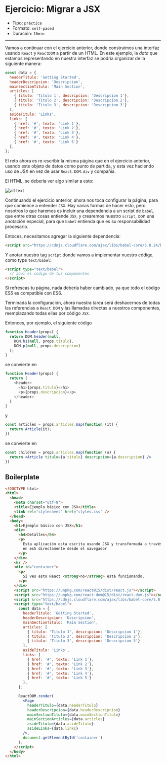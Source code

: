 # Ejercicio: Migrar a JSX

* Tipo: `práctica`
* Formato: `self-paced`
* Duración: `10min`

***

Vamos a continuar con el ejercicio anterior, donde construimos una interfaz
usando `React` y `ReactDOM` a partir de un HTML. En este ejemplo, la _data_ que
estamos representando en nuestra interfaz se podría organizar de la siguiente
manera:

```js
const data = {
  headerTitulo: 'Getting Started',
  headerDescripcion: 'Descripcion',
  mainSectionTitulo: 'Main Section',
  articles: [
    { titulo: 'Titulo 1', descripcion: 'Descripcion 1'},
    { titulo: 'Titulo 2', descripcion: 'Descripcion 2'},
    { titulo: 'Titulo 3', descripcion: 'Descripcion 3'}
  ],
  asideTitulo: 'Links',
  links: [
    { href: '#', texto: 'Link 1'},
    { href: '#', texto: 'Link 2'},
    { href: '#', texto: 'Link 3'},
    { href: '#', texto: 'Link 4'},
    { href: '#', texto: 'Link 5'}
  ],
};
```

El reto ahora es re-escribir la misma página que en el ejercicio anterior,
usando este objeto de datos como punto de partida, y esta vez haciendo uso
de JSX en vez de usar `React.DOM.div` y compañía.

El HTML, se debería ver algo similar a esto:

![alt text](https://image.ibb.co/dXaJEc/html.png)

Continuando el ejercicio anterior, ahora nos toca configurar la página, para que
comience a entender `JSX`. Hay varias formas de hacer esto, pero nosotros lo que
haremos es incluir una dependencia a un script de `babel`, que entre otras cosas
entiende `JSX`, y crearemos nuestro `script`, con una anotación especial, para
que `babel` entienda que es su responsabilidad procesarlo.

Entoces, necesitamos agregar la siguiente dependencia:

```html
<script src="https://cdnjs.cloudflare.com/ajax/libs/babel-core/5.8.24/browser.min.js"></script>
```

Y anotar nuestro tag `script` donde vamos a implementar nuestro código, como
type `text/babel`:

```html
<script type="text/babel">
  // aqui el codigo de tus componentes
</script>
```

Si refrescas tu página, nada debería haber cambiado, ya que todo el código ES5
es compatible con ES6.

Terminada la configuración, ahora nuestra tarea será deshacernos de todas las
referencias a `React.DOM` y las llamadas directas a nuestros componentes,
reemplazando todas ellas por código `JSX`.

Entonces, por ejemplo, el siguiente código

```js
function Header(props) {
  return DOM.header(null,
    DOM.h1(null, props.titulo),
    DOM.p(null, props.descripcion)
  );
}
```

se convierte en

```js
function Header(props) {
  return (
    <header>
      <h1>{props.titulo}</h1>
      <p>{props.descripcion}</p>
    </header>
  )
}
```

y

```js
const articles = props.articles.map(function (it) {
  return Article(it);
})
```

se convierte en

```jsx
const children = props.articles.map(function (a) {
  return <Article titulo={a.titulo} descripcion={a.descripcion} />
})
```

## Boilerplate

```html
<!DOCTYPE html>
<html>
  <head>
    <meta charset="utf-8">
    <title>Ejemplo básico con JSX</title>
    <link rel="stylesheet" href="styles.css" />
  </head>
  <body>
    <h1>Ejemplo básico con JSX</h1>
    <div>
      <h4>Detalles</h4>
      <p>
        Esta aplicación esta escrita usando JSX y transformada a través de Babel
        en es5 directamente desde el navegador
      </p>
    </div>
    <hr />
    <div id="container">
      <p>
        Si ves esto React <strong>no</strong> está funcionando.
      </p>
    </div>
    <script src="https://unpkg.com/react@15/dist/react.js"></script>
    <script src="https://unpkg.com/react-dom@15/dist/react-dom.js"></script>
    <script src="https://cdnjs.cloudflare.com/ajax/libs/babel-core/5.8.24/browser.min.js"></script>
    <script type="text/babel">
      const data = {
        headerTitulo: 'Getting Started',
        headerDescripcion: 'Descripcion',
        mainSectionTitulo: 'Main Section',
        articles: [
          { titulo: 'Titulo 1', descripcion: 'Descripcion 1'},
          { titulo: 'Titulo 2', descripcion: 'Descripcion 2'},
          { titulo: 'Titulo 3', descripcion: 'Descripcion 3'}
        ],
        asideTitulo: 'Links',
        links: [
          { href: '#', texto: 'Link 1'},
          { href: '#', texto: 'Link 2'},
          { href: '#', texto: 'Link 3'},
          { href: '#', texto: 'Link 4'},
          { href: '#', texto: 'Link 5'}
        ],
      };

      ReactDOM.render(
        <Page
          headerTitulo={data.headerTitulo}
          headerDescripcion={data.headerDescripcion}
          mainSectionTitulo={data.mainSectionTitulo}
          mainSectionArticles={data.articles}
          asideTitulo={data.asideTitulo}
          asideLinks={data.links}
        />,
        document.getElementById('container')
      );
    </script>
  </body>
</html>
```

